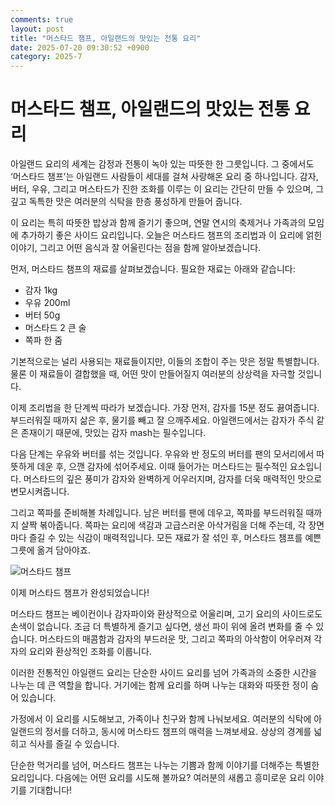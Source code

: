 ```yaml
---
comments: true
layout: post
title: "머스타드 챔프, 아일랜드의 맛있는 전통 요리"
date: 2025-07-20 09:30:52 +0900
category: 2025-7
---
```


# 머스타드 챔프, 아일랜드의 맛있는 전통 요리

아일랜드 요리의 세계는 감정과 전통이 녹아 있는 따뜻한 한 그릇입니다. 그 중에서도 ‘머스타드 챔프’는 아일랜드 사람들이 세대를 걸쳐 사랑해온 요리 중 하나입니다. 감자, 버터, 우유, 그리고 머스타드가 진한 조화를 이루는 이 요리는 간단히 만들 수 있으며, 그 깊고 독특한 맛은 여러분의 식탁을 한층 풍성하게 만들어 줍니다. 

이 요리는 특히 따뜻한 밥상과 함께 즐기기 좋으며, 연말 연시의 축제거나 가족과의 모임에 추가하기 좋은 사이드 요리입니다. 오늘은 머스타드 챔프의 조리법과 이 요리에 얽힌 이야기, 그리고 어떤 음식과 잘 어울린다는 점을 함께 알아보겠습니다.

먼저, 머스타드 챔프의 재료를 살펴보겠습니다. 필요한 재료는 아래와 같습니다:

- 감자 1kg
- 우유 200ml
- 버터 50g
- 머스타드 2 큰 술
- 쪽파 한 줌

기본적으로는 널리 사용되는 재료들이지만, 이들의 조합이 주는 맛은 정말 특별합니다. 물론 이 재료들이 결합했을 때, 어떤 맛이 만들어질지 여러분의 상상력을 자극할 것입니다. 

이제 조리법을 한 단계씩 따라가 보겠습니다. 가장 먼저, 감자를 15분 정도 끓여줍니다. 부드러워질 때까지 삶은 후, 물기를 빼고 잘 으깨주세요. 아일랜드에서는 감자가 주식 같은 존재이기 때문에, 맛있는 감자 mash는 필수입니다. 

다음 단계는 우유와 버터를 섞는 것입니다. 우유와 반 정도의 버터를 팬의 모서리에서 따뜻하게 데운 후, 으깬 감자에 섞어주세요. 이때 들어가는 머스타드는 필수적인 요소입니다. 머스타드의 깊은 풍미가 감자와 완벽하게 어우러지며, 감자를 더욱 매력적인 맛으로 변모시켜줍니다.

그리고 쪽파를 준비해볼 차례입니다. 남은 버터를 팬에 데우고, 쪽파를 부드러워질 때까지 살짝 볶아줍니다. 쪽파는 요리에 색감과 고급스러운 아삭거림을 더해 주는데, 각 장면마다 즐길 수 있는 식감이 매력적입니다. 모든 재료가 잘 섞인 후, 머스타드 챔프를 예쁜 그릇에 옮겨 담아야죠. 

![머스타드 챔프](https://www.themealdb.com/images/media/meals/o7p9581608589317.jpg)

이제 머스타드 챔프가 완성되었습니다! 

머스타드 챔프는 베이컨이나 감자파이와 환상적으로 어울리며, 고기 요리의 사이드로도 손색이 없습니다. 조금 더 특별하게 즐기고 싶다면, 생선 파이 위에 올려 변화를 줄 수 있습니다. 머스타드의 매콤함과 감자의 부드러운 맛, 그리고 쪽파의 아삭함이 어우러져 각자의 요리와 환상적인 조화를 이룹니다.

이러한 전통적인 아일랜드 요리는 단순한 사이드 요리를 넘어 가족과의 소중한 시간을 나누는 데 큰 역할을 합니다. 거기에는 함께 요리를 하며 나누는 대화와 따뜻한 정이 숨어 있습니다. 

가정에서 이 요리를 시도해보고, 가족이나 친구와 함께 나눠보세요. 여러분의 식탁에 아일랜드의 정서를 더하고, 동시에 머스타드 챔프의 매력을 느껴보세요. 상상의 경계를 넓히고 식사를 즐길 수 있습니다. 

단순한 먹거리를 넘어, 머스타드 챔프는 나누는 기쁨과 함께 이야기를 더해주는 특별한 요리입니다. 다음에는 어떤 요리를 시도해 볼까요? 여러분의 새롭고 흥미로운 요리 이야기를 기대합니다!